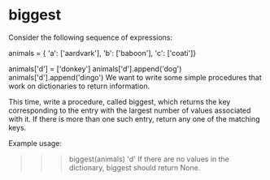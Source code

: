 # biggest

Consider the following sequence of expressions:

animals = { 'a': ['aardvark'], 'b': ['baboon'], 'c': ['coati']}

animals['d'] = ['donkey']
animals['d'].append('dog')
animals['d'].append('dingo')
We want to write some simple procedures that work on dictionaries to return information.

This time, write a procedure, called biggest, which returns the key corresponding to the entry with the largest number of values associated with it. If there is more than one such entry, return any one of the matching keys.

Example usage:

>>> biggest(animals)
'd'
If there are no values in the dictionary, biggest should return None.